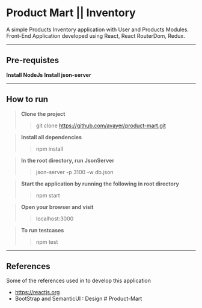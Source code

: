 # Product Mart || Inventory

A simple Products Inventory application with User and Products Modules.
Front-End Application developed using React, React RouterDom, Redux.
 
---

## Pre-requistes

**Install NodeJs**
**Install json-server**

---

## How to run

> **Clone the project** 
>>git clone https://github.com/avayer/product-mart.git

>**Install all dependencies**
>>npm install 

>**In the root directory, run JsonServer**
>> json-server -p 3100 -w db.json

>**Start the application by running the following in root directory**
>> npm start

>**Open your browser and visit**
>>localhost:3000

>**To run testcases**
>>npm test
---

## References

Some of the references used in to develop this application
  - https://reactjs.org
  - BootStrap and SemanticUI : Design
#   P r o d u c t - M a r t  
 